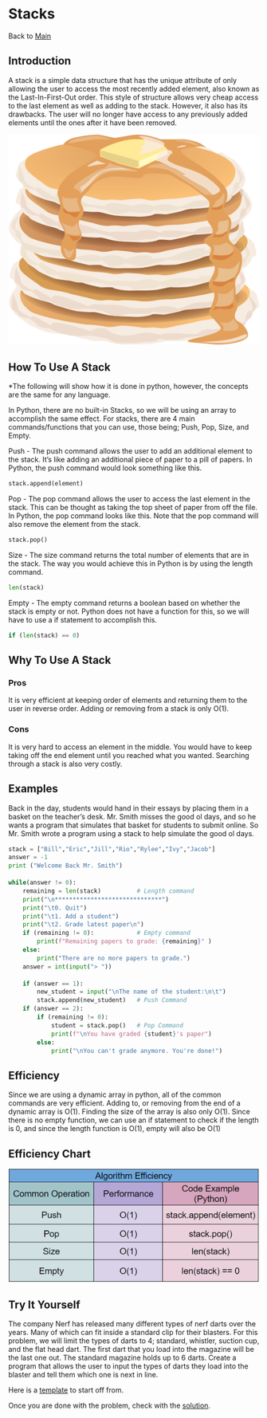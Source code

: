 # Stacks
Back to [Main](0-welcome.md)
## Introduction
A stack is a simple data structure that has the unique attribute of only allowing the user to access the most recently added element, also known as the Last-In-First-Out order. This style of structure allows very cheap access to the last element as well as adding to the stack. However, it also has its drawbacks. The user will no longer have access to any previously added elements until the ones after it have been removed.

![Efficiency Chart](pancakes.PNG)

## How To Use A Stack
*The following will show how it is done in python, however, the concepts are the same for any language.
        
In Python, there are no built-in Stacks, so we will be using an array to accomplish the same effect. For stacks, there are 4 main commands/functions that you can use, those being; Push, Pop, Size, and Empty. 

Push - The push command allows the user to add an additional element to the stack. It’s like adding an additional piece of paper to a pill of papers. In Python, the push command would look something like this.
``` python
stack.append(element)
```

Pop - The pop command allows the user to access the last element in the stack. This can be thought as taking the top sheet of paper from off the file. In Python, the pop command looks like this. Note that the pop command will also remove the element from the stack.
``` python
stack.pop()
```

Size -  The size command returns the total number of elements that are in the stack. The way you would achieve this in Python is by using the length command.
``` python
len(stack)
```

Empty - The empty command returns a boolean based on whether the stack is empty or not. Python does not have a function for this, so we will have to use a if statement to accomplish this.
``` python
if (len(stack) == 0)
```


## Why To Use A Stack
### Pros
It is very efficient at keeping order of elements and returning them to the user in reverse order.
Adding or removing from a stack is only O(1).

### Cons
It is very hard to access an element in the middle. You would have to keep taking off the end element until you reached what you wanted.
Searching through a stack is also very costly.

## Examples
Back in the day, students would hand in their essays by placing them in a basket on the teacher’s desk. Mr. Smith misses the good ol days, and so he wants a program that simulates that basket for students to submit online. So Mr. Smith wrote a program using a stack to help simulate the good ol days.

``` python
stack = ["Bill","Eric","Jill","Rio","Rylee","Ivy","Jacob"]
answer = -1
print ("Welcome Back Mr. Smith")

while(answer != 0):
    remaining = len(stack)          # Length command
    print("\n******************************")
    print("\t0. Quit")
    print("\t1. Add a student")
    print("\t2. Grade latest paper\n")
    if (remaining != 0):            # Empty command
        print(f"Remaining papers to grade: {remaining}" )
    else:
        print("There are no more papers to grade.")
    answer = int(input("> "))

    if (answer == 1):
        new_student = input("\nThe name of the student:\n\t")
        stack.append(new_student)   # Push Command
    if (answer == 2):
        if (remaining != 0):
            student = stack.pop()   # Pop Command
            print(f"\nYou have graded {student}'s paper")
        else:
            print("\nYou can't grade anymore. You're done!")
```

## Efficiency
Since we are using a dynamic array in python, all of the common commands are very efficient. Adding to, or removing from the end of a dynamic array is O(1). Finding the size of the array is also only O(1). Since there is no empty function, we can use an if statement to check if the length is 0, and since the length function is O(1), empty will also be O(1)

## Efficiency Chart
![Efficiency Chart](StackEffciency.PNG)

## Try It Yourself
The company Nerf has released many different types of nerf darts over the years. Many of which can fit inside a standard clip for their blasters. For this problem, we will limit the types of darts to 4; standard, whistler, suction cup, and the flat head dart. The first dart that you load into the magazine will be the last one out. The standard magazine holds up to 6 darts. Create a program that allows the user to input the types of darts they load into the blaster and tell them which one is next in line.

Here is a [template](1.2%20stackNerf_problem.py) to start off from.

Once you are done with the problem, check with the [solution](1.2%20stackNerf_Solution.py).

